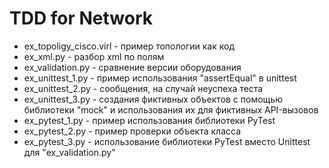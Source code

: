 # TDD for Network
* ex_topoligy_cisco.virl - пример топологии как код
* ex_xml.py - разбор xml по полям
* ex_validation.py - сравнение версии оборудования
* ex_unittest_1.py - пример использования "assertEqual" в unittest
* ex_unittest_2.py - сообщения, на случай неуспеха теста
* ex_unittest_3.py - создания фиктивных объектов с помощью библиотеки "mock" и использования их для фиктивных API-вызовов
* ex_pytest_1.py - пример использования библиотеки PyTest
* ex_pytest_2.py - пример проверки объекта класса
* ex_pytest_3.py - использование библиотеки PyTest вместо Unittest для "ex_validation.py"
